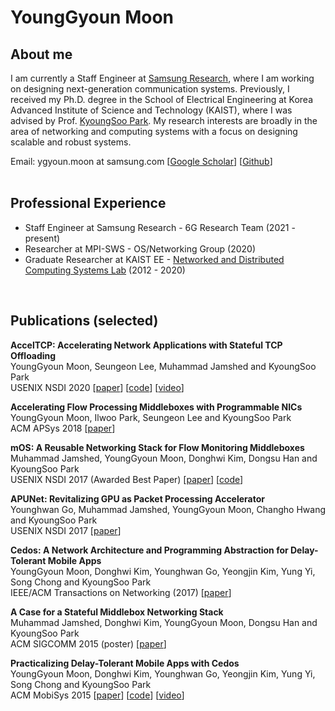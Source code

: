 # YoungGyoun Moon

## About me

I am currently a Staff Engineer at [Samsung Research](https://research.samsung.com/), where I am working on designing next-generation communication systems. Previously, I received my Ph.D. degree in the School of Electrical Engineering at Korea Advanced Institute of Science and Technology (KAIST), where I was advised by Prof. [KyoungSoo Park](https://www.ndsl.kaist.edu/~kyoungsoo/). My research interests are broadly in the area of networking and computing systems with a focus on designing scalable and robust systems.

Email: ygyoun.moon at samsung.com
[[Google Scholar](https://scholar.google.co.kr/citations?user=iQjMtI4AAAAJ&hl=ko)]
[[Github](https://github.com/ygmoon)]  
<br/>

## Professional Experience

 - Staff Engineer at Samsung Research - 6G Research Team (2021 - present)
 - Researcher at MPI-SWS - OS/Networking Group (2020)
 - Graduate Researcher at KAIST EE - [Networked and Distributed Computing Systems Lab](https://www.ndsl.kaist.edu/) (2012 - 2020)
<br/>

## Publications (selected)

**AccelTCP: Accelerating Network Applications with Stateful TCP Offloading**  
YoungGyoun Moon, Seungeon Lee, Muhammad Jamshed and KyoungSoo Park  
USENIX NSDI 2020
[[paper](https://www.usenix.org/system/files/nsdi20-paper-moon.pdf)]
[[code](https://github.com/acceltcp/AccelTCP)]
[[video](https://www.usenix.org/conference/nsdi20/presentation/moon)]  

**Accelerating Flow Processing Middleboxes with Programmable NICs**  
YoungGyoun Moon, Ilwoo Park, Seungeon Lee and KyoungSoo Park  
ACM APSys 2018 [[paper](https://dl.acm.org/doi/10.1145/3265723.3265744)]

**mOS: A Reusable Networking Stack for Flow Monitoring Middleboxes**  
Muhammad Jamshed, YoungGyoun Moon, Donghwi Kim, Dongsu Han and KyoungSoo Park  
USENIX NSDI 2017 (Awarded Best Paper)
[[paper](https://www.usenix.org/system/files/conference/nsdi17/nsdi17-jamshed.pdf)]
[[code](https://github.com/mos-stack/mOS-networking-stack)]

**APUNet: Revitalizing GPU as Packet Processing Accelerator**  
Younghwan Go, Muhammad Jamshed, YoungGyoun Moon, Changho Hwang and KyoungSoo Park  
USENIX NSDI 2017
[[paper](https://www.usenix.org/system/files/conference/nsdi17/nsdi17-go.pdf)]  

**Cedos: A Network Architecture and Programming Abstraction for Delay-Tolerant Mobile Apps**  
YoungGyoun Moon, Donghwi Kim, Younghwan Go, Yeongjin Kim, Yung Yi, Song Chong and KyoungSoo Park  
IEEE/ACM Transactions on Networking (2017)
[[paper](https://ieeexplore.ieee.org/document/7762223)]  

**A Case for a Stateful Middlebox Networking Stack**  
Muhammad Jamshed, Donghwi Kim, YoungGyoun Moon, Dongsu Han and KyoungSoo Park  
ACM SIGCOMM 2015 (poster)
[[paper](https://dl.acm.org/doi/abs/10.1145/2785956.2789999)]

**Practicalizing Delay-Tolerant Mobile Apps with Cedos**  
YoungGyoun Moon, Donghwi Kim, Younghwan Go, Yeongjin Kim, Yung Yi, Song Chong and KyoungSoo Park  
ACM MobiSys 2015
[[paper](https://dl.acm.org/doi/10.1145/2742647.2742664)]
[[code](https://github.com/ndsl-kaist/cedos)] [[video](https://www.youtube.com/watch?v=FPUxz5aziG4)]  
<br/>
